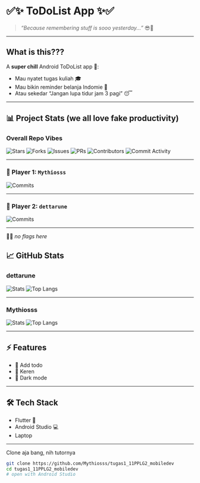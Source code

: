 # ✅✨ ToDoList App ✨✅

> *“Because remembering stuff is sooo yesterday...”* 😎📱

---

##  What is this???
A **super chill** Android ToDoList app 🚀:
- Mau nyatet tugas kuliah 🎓
- Mau bikin reminder belanja Indomie 🍜
- Atau sekedar “Jangan lupa tidur jam 3 pagi” 😴

---

## 📊 Project Stats (we all love fake productivity)

###  Overall Repo Vibes
![Stars](https://img.shields.io/github/stars/Mythiosss/tugas1_11PPLG2_mobiledev?style=for-the-badge&color=ff69b4&logo=github)
![Forks](https://img.shields.io/github/forks/Mythiosss/tugas1_11PPLG2_mobiledev?style=for-the-badge&color=blueviolet&logo=github)
![Issues](https://img.shields.io/github/issues/Mythiosss/tugas1_11PPLG2_mobiledev?style=for-the-badge&color=yellow&logo=github)
![PRs](https://img.shields.io/github/issues-pr/Mythiosss/tugas1_11PPLG2_mobiledev?style=for-the-badge&color=orange&logo=github)
![Contributors](https://img.shields.io/github/contributors/Mythiosss/tugas1_11PPLG2_mobiledev?style=for-the-badge&color=green&logo=github)
![Commit Activity](https://img.shields.io/github/commit-activity/m/Mythiosss/tugas1_11PPLG2_mobiledev?style=for-the-badge&color=red&logo=github)

---

### 👾 Player 1: `Mythiosss`
![Commits](https://badgen.net/github/commits/Mythiosss/tugas1_11PPLG2_mobiledev?icon=github&label=commits%20by%20Mythiosss)

---

### 🦖 Player 2: `dettarune`
![Commits](https://badgen.net/github/commits/dettarune/tugas1_11PPLG2_mobiledev?icon=github&label=commits%20by%20dettarune)

---

🧑‍💻 *no flags here*  


## 📈 GitHub Stats 

###  dettarune
![Stats](https://github-readme-stats.vercel.app/api?username=dettarune&show_icons=true&theme=radical)
![Top Langs](https://github-readme-stats.vercel.app/api/top-langs/?username=dettarune&layout=compact&theme=radical)

---

###  Mythiosss
![Stats](https://github-readme-stats.vercel.app/api?username=Mythiosss&show_icons=true&theme=radical)
![Top Langs](https://github-readme-stats.vercel.app/api/top-langs/?username=Mythiosss&layout=compact&theme=radical)

---

## ⚡ Features
- 📝 Add todo
- 🎨 Keren
- 🌙 Dark mode 

---

## 🛠️ Tech Stack
- Flutter 🧡
- Android Studio 💻
- Laptop

---
Clone aja bang, nih tutornya
```bash
git clone https://github.com/Mythiosss/tugas1_11PPLG2_mobiledev
cd tugas1_11PPLG2_mobiledev
# open with Android Studio
